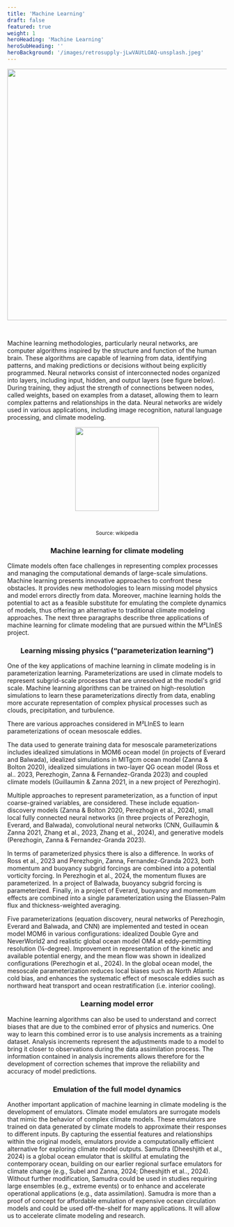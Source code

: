 ```yaml
---
title: 'Machine Learning'
draft: false
featured: true
weight: 1
heroHeading: 'Machine Learning'
heroSubHeading: ''
heroBackground: '/images/retrosupply-jLwVAUtLOAQ-unsplash.jpeg'
---
```


<center>
<img src="/images/research/emulator_summary.jpg" style="width: 60vw; padding-bottom: 30px; padding-top: 0px">
</center>

Machine learning methodologies, particularly neural networks, are computer algorithms inspired by the structure and function of the human brain. These algorithms are capable of learning from data, identifying patterns, and making predictions or decisions without being explicitly programmed. Neural networks consist of interconnected nodes organized into layers, including input, hidden, and output layers (see figure below). During training, they adjust the strength of connections between nodes, called weights, based on examples from a dataset, allowing them to learn complex patterns and relationships in the data. Neural networks are widely used in various applications, including image recognition, natural language processing, and climate modeling.


<center>
<img src="/images/research/Colored_neural_network.svg.png" style="width: 20vw; padding-bottom: 30px; padding-top: 0px">
</center>
<p style="text-align: center;"><small>Source: wikipedia</small></p>

<h3 style="text-align: center;">Machine learning for climate modeling</h3>

Climate models often face challenges in representing complex processes and managing the computational demands of large-scale simulations. Machine learning presents innovative approaches to confront these obstacles. It provides new methodologies to learn missing model physics and model errors directly from data. Moreover, machine learning holds the potential to act as a feasible substitute for emulating the complete dynamics of models, thus offering an alternative to traditional climate modeling approaches. The next three paragraphs describe three applications of machine learning for climate modeling that are pursued within the M²LInES project.


<h3 style="text-align: center;"> Learning missing physics (“parameterization learning”)</h3>

One of the key applications of machine learning in climate modeling is in parameterization learning. Parameterizations are used in climate models to represent subgrid-scale processes that are unresolved at the model's grid scale. Machine learning algorithms can be trained on high-resolution simulations to learn these parameterizations directly from data, enabling more accurate representation of complex physical processes such as clouds, precipitation, and turbulence.

There are various approaches considered in M²LInES to learn parameterizations of ocean mesoscale eddies.

The data used to generate training data for mesoscale parameterizations includes idealized simulations in MOM6 ocean model (in projects of Everard and Balwada), idealized simulations in MITgcm ocean model (Zanna & Bolton 2020), idealized simulations in two-layer QG ocean model (Ross et al.. 2023, Perezhogin, Zanna & Fernandez-Granda 2023) and coupled climate models (Guillaumin & Zanna 2021, in a new project of Perezhogin).

Multiple approaches to represent parameterization, as a function of input coarse-grained variables, are considered. These include equation-discovery models (Zanna & Bolton 2020, Perezhogin et al., 2024), small local fully connected neural networks (in three projects of Perezhogin, Everard, and Balwada), convolutional neural networks  (CNN, Guillaumin & Zanna 2021, Zhang et al., 2023, Zhang et al., 2024), and generative models (Perezhogin, Zanna & Fernandez-Granda 2023).

In terms of parameterized physics there is also a difference. In works of Ross et al., 2023 and Perezhogin, Zanna, Fernandez-Granda 2023, both momentum and buoyancy subgrid forcings are combined into a potential vorticity forcing. In Perezhogin et al., 2024, the momentum fluxes are parameterized. In a project of Balwada, buoyancy subgrid forcing is parameterized. Finally, in a project of Everard, buoyancy and momentum effects are combined into a single parameterization using the Eliassen-Palm flux and thickness-weighted averaging.

Five parameterizations (equation discovery, neural networks of Perezhogin, Everard and Balwada, and CNN) are implemented and tested in ocean model MOM6 in various configurations: idealized Double Gyre and NeverWorld2 and realistic global ocean model OM4 at eddy-permitting resolution (¼-degree). Improvement in representation of the kinetic and available potential energy, and the mean flow was shown in idealized configurations (Perezhogin et al., 2024). In the global ocean model, the mesoscale parameterization reduces local biases such as North Atlantic cold bias, and enhances the systematic effect of mesoscale eddies such as northward heat transport and ocean restratification (i.e. interior cooling).

<h3 style="text-align: center;">Learning model error</h3>

Machine learning algorithms can also be used to understand and correct biases that are due to the combined error of physics and numerics. One way to learn this combined error is to use analysis increments as a training dataset. Analysis increments represent the adjustments made to a model to bring it closer to observations during the data assimilation process. The information contained in analysis increments allows therefore for the development of correction schemes that improve the reliability and accuracy of model predictions.

<h3 style="text-align: center;">Emulation of the full model dynamics</h3>

Another important application of machine learning in climate modeling is the development of emulators. Climate model emulators are surrogate models that mimic the behavior of complex climate models. These emulators are trained on data generated by climate models to approximate their responses to different inputs. By capturing the essential features and relationships within the original models, emulators provide a computationally efficient alternative for exploring climate model outputs.
Samudra (Dheeshjith et al., 2024) is a global ocean emulator that is skillful at emulating the contemporary ocean, building on our earlier regional surface emulators for climate change (e.g., Subel and Zanna, 2024; Dheeshjith et al.., 2024). Without further modification, Samudra could be used in studies requiring large ensembles (e.g., extreme events) or to enhance and accelerate operational applications (e.g., data assimilation). Samudra is more than a proof of concept for affordable emulation of expensive ocean circulation models and could be used off-the-shelf for many applications. It will allow us to accelerate climate modeling and research.
